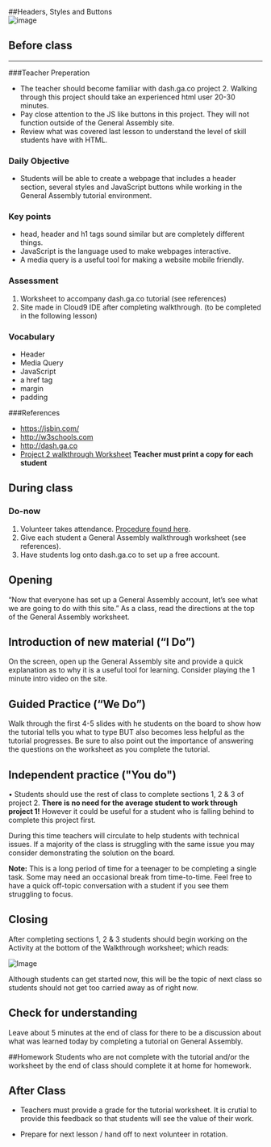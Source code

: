##Headers, Styles and Buttons  
![image](http://i.imgur.com/73WZUvo.png)

## Before class
---
###Teacher Preperation
* The teacher should become familiar with dash.ga.co project 2. Walking through this project should take an experienced html user 20-30 minutes. 
* Pay close attention to the JS like buttons in this project. They will not function outside of the General Assembly site.
* Review what was covered last lesson to understand the level of skill students have with HTML. 

### Daily Objective

* Students will be able to create a webpage that includes a header section, several styles and JavaScript buttons while working in the General Assembly tutorial environment. 


### Key points

* head, header and h1 tags sound similar but are completely different things.
* JavaScript is the language used to make webpages interactive.
* A media query is a useful tool for making a website mobile friendly.


### Assessment

1. Worksheet to accompany dash.ga.co tutorial (see references)
2. Site made in Cloud9 IDE after completing walkthrough. (to be completed in the following lesson)



### Vocabulary

* Header
* Media Query
* JavaScript
* a href tag
* margin
* padding

###References
* <https://jsbin.com/>
* <http://w3schools.com>
* <http://dash.ga.co>
* [Project 2 walkthrough Worksheet](https://www.dropbox.com/s/x7kyti0jt6easj0/GeneralAssemblyPacketJeffBlog.docx ) **Teacher must print a copy for each student**

## During class

### Do-now

1. Volunteer takes attendance. [Procedure found here](https://docs.google.com/document/d/19IIhqykr70vj7wnqyJYuQNTkd9GX56Xgl3omD42IcMk/edit).
2. Give each student a General Assembly walkthrough worksheet (see references).
3. Have students log onto dash.ga.co to set up a free account.


## Opening

“Now that everyone has set up a General Assembly account, let’s see what we are going to do with this site.” As a class, read the directions at the top of the General Assembly worksheet.

## Introduction of new material (“I Do”)
On the screen, open up the General Assembly site and provide a quick explanation as to why it is a useful tool for learning. Consider playing the 1 minute intro video on the site.



## Guided Practice (“We Do”)

Walk through the first 4-5 slides with he students on the board to show how the tutorial tells you what to type BUT also becomes less helpful as the tutorial progresses. Be sure to also point out the importance of answering the questions on the worksheet as you complete the tutorial.

## Independent practice ("You do")

•	Students should use the rest of class to complete sections 1, 2 & 3 of project 2. **There is no need for the average student to work through project 1!** However it could be useful for a student who is falling behind to complete this project first.

During this time teachers will circulate to help students with technical issues. If a majority of the class is struggling with the same issue you may consider demonstrating the solution on the board.  

**Note:** This is a long period of time for a teenager to be completing a single task. Some may need an occasional break from time-to-time. Feel free to have a quick off-topic conversation with a student if you see them struggling to focus.

## Closing
After completing sections 1, 2 & 3 students should begin working on the Activity at the bottom of the Walkthrough worksheet; which reads: 

![Image](http://i.imgur.com/tZmFR5b.png)

Although students can get started now, this will be the topic of next class so students should not get too carried away as of right now.

## Check for understanding
Leave about 5 minutes at the end of class for there to be a discussion about what was learned today by completing a tutorial on General Assembly.

##Homework
Students who are not complete with the tutorial and/or the worksheet by the end of class should complete it at home for homework.
 
## After Class

* Teachers must provide a grade for the tutorial worksheet. It is crutial to provide this feedback so that students will see the value of their work.

* Prepare for next lesson / hand off to next volunteer in rotation.


